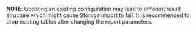 **NOTE**: Updating an existing configuration may lead to different result structure which might cause 
Storage import to fail. It is recommended to drop existing tables after changing the report parameters.